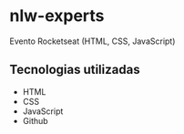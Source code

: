 # nlw-experts
Evento Rocketseat (HTML, CSS, JavaScript)
## Tecnologias utilizadas

- HTML
- CSS
- JavaScript
- Github